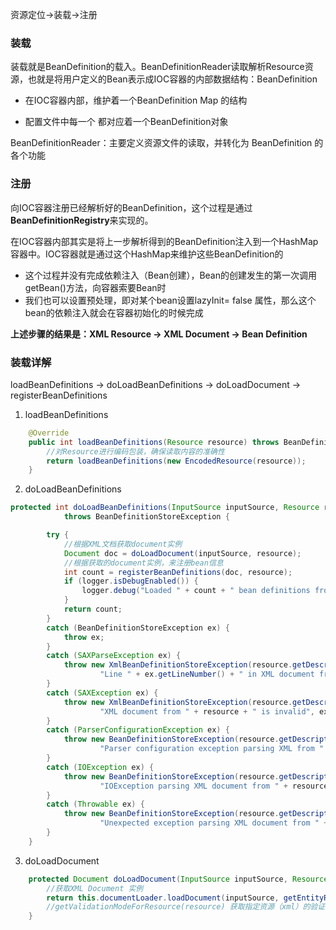 资源定位->装载->注册

### 装载

装载就是BeanDefinition的载入。BeanDefinitionReader读取解析Resource资源，也就是将用户定义的Bean表示成IOC容器的内部数据结构：BeanDefinition

- 在IOC容器内部，维护着一个BeanDefinition Map 的结构

- 配置文件中每一个<bean> 都对应着一个BeanDefinition对象

BeanDefinitionReader：主要定义资源文件的读取，并转化为 BeanDefinition 的各个功能

### 注册

向IOC容器注册已经解析好的BeanDefinition，这个过程是通过**BeanDefinitionRegistry**来实现的。

在IOC容器内部其实是将上一步解析得到的BeanDefinition注入到一个HashMap容器中。IOC容器就是通过这个HashMap来维护这些BeanDefinition的

- 这个过程并没有完成依赖注入（Bean创建），Bean的创建发生的第一次调用 getBean()方法，向容器索要Bean时
- 我们也可以设置预处理，即对某个bean设置lazyInit= false 属性，那么这个bean的依赖注入就会在容器初始化的时候完成



**上述步骤的结果是：XML Resource -> XML Document -> Bean Definition**



### 装载详解

loadBeanDefinitions ->  doLoadBeanDefinitions ->  doLoadDocument -> registerBeanDefinitions

1. loadBeanDefinitions

~~~java
	@Override
	public int loadBeanDefinitions(Resource resource) throws BeanDefinitionStoreException {
        //对Resource进行编码包装，确保读取内容的准确性
		return loadBeanDefinitions(new EncodedResource(resource));
	}
~~~



2. doLoadBeanDefinitions

~~~java
protected int doLoadBeanDefinitions(InputSource inputSource, Resource resource)
			throws BeanDefinitionStoreException {

		try {
            //根据XML文档获取document实例
			Document doc = doLoadDocument(inputSource, resource);
            //根据获取的document实例，来注册bean信息
			int count = registerBeanDefinitions(doc, resource);
			if (logger.isDebugEnabled()) {
				logger.debug("Loaded " + count + " bean definitions from " + resource);
			}
			return count;
		}
		catch (BeanDefinitionStoreException ex) {
			throw ex;
		}
		catch (SAXParseException ex) {
			throw new XmlBeanDefinitionStoreException(resource.getDescription(),
					"Line " + ex.getLineNumber() + " in XML document from " + resource + " is invalid", ex);
		}
		catch (SAXException ex) {
			throw new XmlBeanDefinitionStoreException(resource.getDescription(),
					"XML document from " + resource + " is invalid", ex);
		}
		catch (ParserConfigurationException ex) {
			throw new BeanDefinitionStoreException(resource.getDescription(),
					"Parser configuration exception parsing XML from " + resource, ex);
		}
		catch (IOException ex) {
			throw new BeanDefinitionStoreException(resource.getDescription(),
					"IOException parsing XML document from " + resource, ex);
		}
		catch (Throwable ex) {
			throw new BeanDefinitionStoreException(resource.getDescription(),
					"Unexpected exception parsing XML document from " + resource, ex);
		}
	}
~~~



3. doLoadDocument

~~~java
	protected Document doLoadDocument(InputSource inputSource, Resource resource) throws Exception {
        //获取XML Document 实例
		return this.documentLoader.loadDocument(inputSource, getEntityResolver(), 
        //getValidationModeForResource(resource) 获取指定资源（xml）的验证模型                       this.errorHandler,getValidationModeForResource(resource), isNamespaceAware());
	}
~~~





